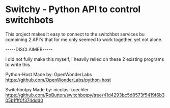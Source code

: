 # Switchy - Python API to control switchbots
This project makes it easy to connect to the switchbot services bu combining 2 API's that for me only seemed to work together, yet not alone.


-----DISCLAIMER-----

I did not fully make this myself, i heavily relied on these 2 existing programs to write this

Python-Host
Made by: OpenWonderLabs
https://github.com/OpenWonderLabs/python-host

Switchbotpy
Made by: nicolas-kuechler
https://github.com/RoButton/switchbotpy/tree/41d4293bc5d8573f5419f6b305b1fff0f374ddd0
